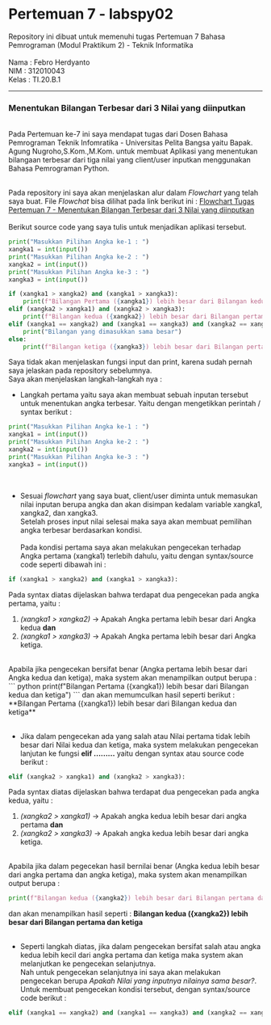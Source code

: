 # Pertemuan 7 - labspy02
Repository ini dibuat untuk memenuhi tugas Pertemuan 7 Bahasa Pemrograman (Modul Praktikum 2) - Teknik Informatika<br><br>
Nama : Febro Herdyanto<br>
NIM : 312010043<br>
Kelas : TI.20.B.1<br>
<hr>


### Menentukan Bilangan Terbesar dari 3 Nilai yang diinputkan

<br>
Pada Pertemuan ke-7 ini saya mendapat tugas dari Dosen Bahasa Pemrograman Teknik Infomratika - Universitas Pelita Bangsa yaitu Bapak. Agung Nugroho,S.Kom.,M.Kom. untuk membuat Aplikasi yang menentukan bilangaan terbesar dari tiga nilai yang client/user inputkan menggunakan Bahasa Pemrograman Python.<br><br>


Pada repository ini saya akan menjelaskan alur dalam *Flowchart* yang telah saya buat. File *Flowchat* bisa dilihat pada link berikut ini : [Flowchart Tugas Pertemuan 7 - Menentukan Bilangan Terbesar dari 3 Nilai yang diinputkan](Flowchart_Febro_Herdyanto_312010043.pdf) 
<br><br> 
Berikut source code yang saya tulis untuk menjadikan aplikasi tersebut.

``` python
print("Masukkan Pilihan Angka ke-1 : ")
xangka1 = int(input())
print("Masukkan Pilihan Angka ke-2 : ")
xangka2 = int(input())
print("Masukkan Pilihan Angka ke-3 : ")
xangka3 = int(input())

if (xangka1 > xangka2) and (xangka1 > xangka3):
    print(f"Bilangan Pertama ({xangka1}) lebih besar dari Bilangan kedua dan ketiga")
elif (xangka2 > xangka1) and (xangka2 > xangka3):
    print(f"Bilangan kedua ({xangka2}) lebih besar dari Bilangan pertama dan ketiga")
elif (xangka1 == xangka2) and (xangka1 == xangka3) and (xangka2 == xangka3):
    print("Bilangan yang dimasukkan sama besar")
else:
    print(f"Bilangan ketiga ({xangka3}) lebih besar dari Bilangan pertama dan kedua")
```

Saya tidak akan menjelaskan fungsi input dan print, karena sudah pernah saya jelaskan pada repository sebelumnya.<br>
Saya akan menjelaskan langkah-langkah nya :<br>

* Langkah pertama yaitu saya akan membuat sebuah inputan tersebut untuk menentukan angka terbesar. Yaitu dengan mengetikkan perintah / syntax berikut :<br>
``` python
print("Masukkan Pilihan Angka ke-1 : ")
xangka1 = int(input())
print("Masukkan Pilihan Angka ke-2 : ")
xangka2 = int(input())
print("Masukkan Pilihan Angka ke-3 : ")
xangka3 = int(input())
```
<br>

* Sesuai *flowchart* yang saya buat, client/user diminta untuk memasukan nilai inputan berupa angka dan akan disimpan kedalam variable xangka1, xangka2, dan xangka3. <br> 
Setelah proses input nilai selesai maka saya akan membuat pemilihan angka terbesar berdasarkan kondisi.<br>
<br> Pada kondisi pertama saya akan melakukan pengecekan terhadap Angka pertama (xangka1) terlebih dahulu, yaitu dengan syntax/source code seperti dibawah ini :<br>
``` python
if (xangka1 > xangka2) and (xangka1 > xangka3):
```
Pada syntax diatas dijelaskan bahwa terdapat dua pengecekan pada angka pertama, yaitu :<br>
   1. *(xangka1 > xangka2)* -> Apakah Angka pertama lebih besar dari Angka kedua **dan**
   2. *(xangka1 > xangka3)* -> Apakah Angka pertama lebih besar dari Angka ketiga.
<br>
Apabila jika pengecekan bersifat benar (Angka pertama lebih besar dari Angka kedua dan ketiga), maka system akan menampilkan output berupa :<br>
``` python
print(f"Bilangan Pertama ({xangka1}) lebih besar dari Bilangan kedua dan ketiga")
```
dan akan memumculkan hasil seperti berikut : **Bilangan Pertama ({xangka1}) lebih besar dari Bilangan kedua dan ketiga**<br>
<br>

* Jika dalam pengecekan ada yang salah atau Nilai pertama tidak lebih besar dari Nilai kedua dan ketiga, maka system melakukan pengecekan lanjutan ke fungsi **elif .........** yaitu dengan syntax atau source code berikut : <br>

``` python
elif (xangka2 > xangka1) and (xangka2 > xangka3):
```
Pada syntax diatas dijelaskan bahwa terdapat dua pengecekan pada angka kedua, yaitu : <br>
   1. *(xangka2 > xangka1)* -> Apakah angka kedua lebih besar dari angka pertama **dan**
   2. *(xangka2 > xangka3)* -> Apakah angka kedua lebih besar dari angka ketiga.
<br>
Apabila jika dalam pegecekan hasil bernilai benar (Angka kedua lebih besar dari angka pertama dan angka ketiga), maka system akan menampilkan output berupa :<br>

``` python
print(f"Bilangan kedua ({xangka2}) lebih besar dari Bilangan pertama dan ketiga")
```
dan akan menampilkan hasil seperti : **Bilangan kedua ({xangka2}) lebih besar dari Bilangan pertama dan ketiga**<br>
<br>

* Seperti langkah diatas, jika dalam pengecekan bersifat salah atau angka kedua lebih kecil dari angka pertama dan ketiga maka system akan melanjutkan ke pengecekan selanjutnya.<br>
Nah untuk pengecekan selanjutnya ini saya akan melakukan pengecekan berupa *Apakah Nilai yang inputnya nilainya sama besar?*.<br>
Untuk membuat pengecekan kondisi tersebut, dengan syntax/source code berikut :<br>
``` python
elif (xangka1 == xangka2) and (xangka1 == xangka3) and (xangka2 == xangka3):
```

